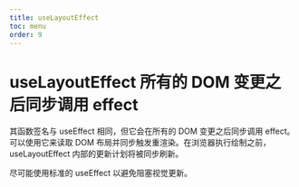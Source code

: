 ```yaml
---
title: useLayoutEffect
toc: menu
order: 9
---
```


# useLayoutEffect 所有的 DOM 变更之后同步调用 effect

其函数签名与 useEffect 相同，但它会在所有的 DOM 变更之后同步调用 effect。可以使用它来读取 DOM 布局并同步触发重渲染。在浏览器执行绘制之前，useLayoutEffect 内部的更新计划将被同步刷新。

尽可能使用标准的 useEffect 以避免阻塞视觉更新。

<code src="./index.tsx" title="useLayoutEffect" ></code>

